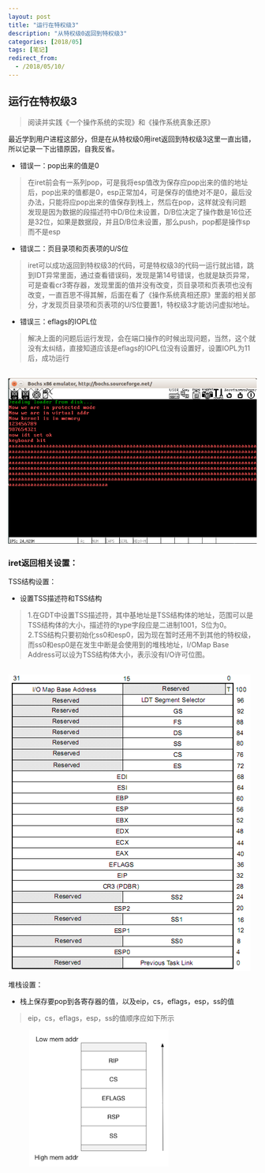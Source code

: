 ```yaml
---
layout: post
title: "运行在特权级3"
description: "从特权级0返回到特权级3"
categories: [2018/05]
tags: [笔记]
redirect_from:
  - /2018/05/10/
---
```


## 运行在特权级3

> 阅读并实践《一个操作系统的实现》和《操作系统真象还原》

最近学到用户进程这部分，但是在从特权级0用iret返回到特权级3这里一直出错，所以记录一下出错原因，自我反省。

* 错误一：pop出来的值是0

> 在iret前会有一系列pop，可是我将esp值改为保存应pop出来的值的地址后，pop出来的值都是0，esp正常加4，可是保存的值绝对不是0，最后没办法，只能将应pop出来的值保存到栈上，然后在pop，这样就没有问题  
> 发现是因为数据的段描述符中D/B位未设置，D/B位决定了操作数是16位还是32位，如果是数据段，并且D/B位未设置，那么push，pop都是操作sp而不是esp

* 错误二：页目录项和页表项的U/S位  

> iret可以成功返回到特权级3的代码，可是特权级3的代码一运行就出错，跳到IDT异常里面，通过查看错误码，发现是第14号错误，也就是缺页异常，可是查看cr3寄存器，发现里面的值并没有改变，页目录项和页表项也没有改变，一直百思不得其解，后面在看了《操作系统真相还原》里面的相关部分，才发现页目录项和页表项的U/S位要置1，特权级3才能访问虚拟地址。

* 错误三：eflags的IOPL位

> 解决上面的问题后运行发现，会在端口操作的时候出现问题，当然，这个就没有太纠结，直接知道应该是eflags的IOPL位没有设置好，设置IOPL为11后，成功运行

&emsp;&emsp;&emsp;![call_gate](https://raw.githubusercontent.com/lm0963/lm0963.github.io/master/assets/images/screenshots/kernel/特权级3运行.png)

### iret返回相关设置：

TSS结构设置：  

* 设置TSS描述符和TSS结构

> 1.在GDT中设置TSS描述符，其中基地址是TSS结构体的地址，范围可以是TSS结构体的大小，描述符的type字段应是二进制1001，S位为0。  
> 2.TSS结构只要初始化ss0和esp0，因为现在暂时还用不到其他的特权级，而ss0和esp0是在发生中断是会使用到的堆栈地址，I/OMap Base Address可以设为TSS结构体大小，表示没有I/O许可位图。

&emsp;&emsp;&emsp;![call_gate](https://raw.githubusercontent.com/lm0963/lm0963.github.io/master/assets/images/screenshots/kernel/tss_struct.png)

堆栈设置：

* 栈上保存要pop到各寄存器的值，以及eip，cs，eflags，esp，ss的值

> eip，cs，eflags，esp，ss的值顺序应如下所示

&emsp;&emsp;&emsp;![call_gate](https://raw.githubusercontent.com/lm0963/lm0963.github.io/master/assets/images/screenshots/kernel/iret_stack.png)
